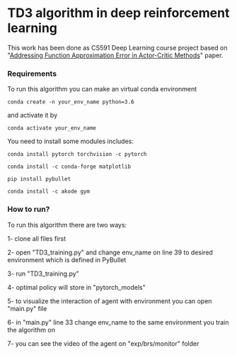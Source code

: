 # TD3 algorithm in deep reinforcement learning
This work has been done as CS591 Deep Learning course project based on "[Addressing Function Approximation Error in Actor-Critic Methods](https://arxiv.org/pdf/1802.09477.pdf)" paper.

### Requirements
To run this algorithm you can make an virtual conda environment

`conda create -n your_env_name python=3.6`

and activate it by

`conda activate your_env_name`

You need to install some modules includes:

`conda install pytorch torchvision -c pytorch`

`conda install -c conda-forge matplotlib`

`pip install pybullet`

`conda install -c akode gym`

### How to run?

To run this algorithm there are two ways:

1- clone all files first

2- open "TD3_training.py" and change env_name on line 39 to desired environment which is defined in PyBullet

3- run "TD3_training.py" 

4- optimal policy will store in "pytorch_models"

5- to visualize the interaction of agent with environment you can open "main.py" file

6- in "main.py" line 33 change env_name to the same environment you train the algorithm on

7- you can see the video of the agent on "exp/brs/monitor" folder
